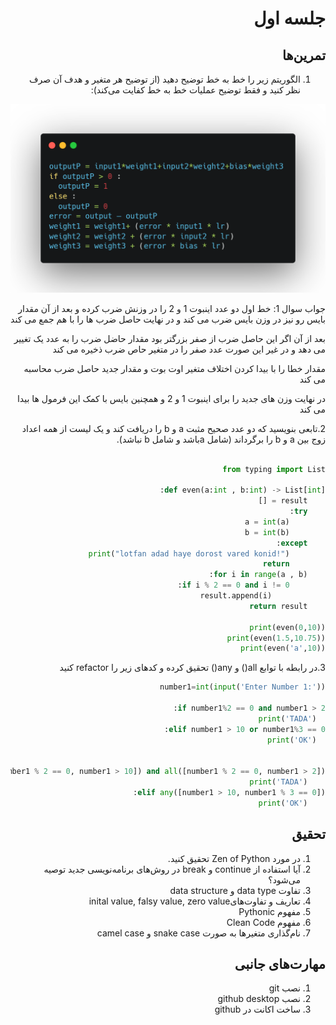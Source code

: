 <div dir="rtl">

#  جلسه اول

## تمرین‌ها

1. الگوریتم زیر را خط به خط توضیح دهید (از توضیح هر متغیر و هدف آن صرف نظر کنید و فقط توضیح عملیات خط به خط کفایت می‌کند):

![Algorithm Description](./perceptron.png)
<div dir="rtl">
جواب سوال 1:
خط اول دو عدد اینبوت 1 و 2 را   در وزنش ضرب کرده و بعد از آن مقدار بایس رو نیز در وزن بایس ضرب می کند و در نهایت حاصل ضرب 
ها را با هم جمع می کند

بعد از آن اگر این حاصل ضرب از صفر بزرگتر بود مقدار حاضل ضرب را به عدد یک تغییر می دهد و در غیر این صورت عدد صفر را در متغیر حاص ضرب ذخیره می کند

مقدار خطا را با بیدا کردن اختلاف متغیر اوت بوت و مقدار جدید حاصل ضرب محاسبه می کند

در نهایت وزن های جدید را برای اینبوت 1 و 2 و همچنین بایس با کمک این فرمول ها بیدا می کند


</div>


<div dir="rtl">

2.تابعی بنویسید که دو عدد صحیح مثبت a و b را دریافت کند و یک لیست از همه اعداد زوج بین a و b را برگرداند (شامل aباشد و شامل b نباشد).
```python

from typing import List

def even(a:int , b:int) -> List[int]:
    result = []
    try:
        a = int(a)
        b = int(b)
    except:
        print("lotfan adad haye dorost vared konid!")
        return
    for i in range(a , b):
        if i % 2 == 0 and i != 0:
            result.append(i)
    return result
  
print(even(0,10))  
print(even(1.5,10.75))  
print(even('a',10))
```
3.در رابطه با توابع all() و any() تحقیق کرده و کدهای زیر را refactor کنید


  </div>
  
  ```python
  number1=int(input('Enter Number 1:'))

  if number1%2 == 0 and number1 > 2:
    print('TADA')
  elif number1 > 10 or number1%3 == 0:
    print('OK')


  if any([number1 % 2 == 0, number1 > 10]) and all([number1 % 2 == 0, number1 > 2]):
      print('TADA')
  elif any([number1 > 10, number1 % 3 == 0]):
      print('OK')

  ```


<div dir="rtl">


## تحقیق
1. در مورد Zen of Python تحقیق کنید.
2. آیا استفاده از continue و break در روش‌های برنامه‌نویسی جدید توصیه می‌شود؟
3. تفاوت data type و data structure
4. تعاریف و تفاوت‌هایinital value, falsy value, zero value
5. مفهوم Pythonic
6. مفهوم Clean Code
7. نام‌گذاری متغیرها به صورت snake case و camel case

## مهارت‌های جانبی
1. نصب git
2. نصب github desktop
3. ساخت اکانت در github
